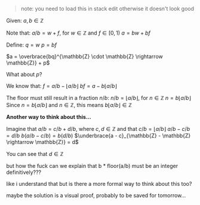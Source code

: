 > note: you need to load this in stack edit otherwise it doesn't look good

Given:
$a, b \in \mathbb{Z}$

Note that:
$a / b = w + f$, for $w \in \mathbb{Z}$ and $f \in [0, 1)$
$a = bw + bf$

Define:
$q = w$
$p = bf$

$a = \overbrace{bq}^{\mathbb{Z} \cdot \mathbb{Z} \rightarrow \mathbb{Z}} + p$

What about $p$?

We know that:
$f = a/b - \lfloor a/b \rfloor$
$bf = a - b \lfloor a/b \rfloor$

The floor must still result in a fraction $n/b$:
$n/b = \lfloor a/b \rfloor$, for $n \in \mathbb{Z}$
$n = b \lfloor a/b \rfloor$
Since $n = b \lfloor a/b \rfloor$ and $n \in \mathbb{Z}$, this means $b \lfloor a / b \rfloor \in \mathbb{Z}$

**Another way to think about this...**

Imagine that $a/b = c/b + d/b$, where $c, d \in \mathbb{Z}$ and that $c / b =\lfloor a / b \rfloor$
$a/b - c/b = d/b$
$b(a/b - c/b) = b(d/b)$
$\underbrace{a - c}_{\mathbb{Z} - \mathbb{Z} \rightarrow \mathbb{Z}} = d$

You can see that $d \in \mathbb{Z}$

but how the fuck can we explain that b * floor(a/b) must be an integer definitively???

like i understand that but is there a more formal way to think about this too?

maybe the solution is a visual proof, probably to be saved for tomorrow...

